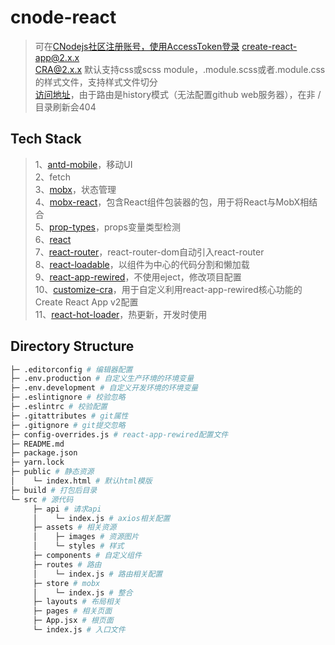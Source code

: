 # cnode-react
> 可在[CNodejs社区注册账号，使用AccessToken登录](https://cnodejs.org/)
> [create-react-app@2.x.x](https://facebook.github.io/create-react-app/)  
> CRA@2.x.x 默认支持css或scss module，.module.scss或者.module.css的样式文件，支持样式文件切分  
> [访问地址](https://jekorx.github.io/cnode-react)，由于路由是history模式（无法配置github web服务器），在非 / 目录刷新会404  

## Tech Stack
> 1、[antd-mobile](https://mobile.ant.design/docs/react/introduce-cn)，移动UI  
> 2、fetch    
> 3、[mobx](https://cn.mobx.js.org)，状态管理  
> 4、[mobx-react](https://github.com/mobxjs/mobx-react)，包含React组件包装器的包，用于将React与MobX相结合  
> 5、[prop-types](https://github.com/facebook/prop-types)，props变量类型检测  
> 6、[react](https://reactjs.org)  
> 7、[react-router](https://github.com/ReactTraining/react-router#packages)，react-router-dom自动引入react-router  
> 8、[react-loadable](https://github.com/jamiebuilds/react-loadable)，以组件为中心的代码分割和懒加载  
> 9、[react-app-rewired](https://github.com/timarney/react-app-rewired)，不使用eject，修改项目配置  
> 10、[customize-cra](https://github.com/arackaf/customize-cra)，用于自定义利用react-app-rewired核心功能的Create React App v2配置  
> 11、[react-hot-loader](https://github.com/gaearon/react-hot-loader)，热更新，开发时使用  

## Directory Structure
```bash
├─ .editorconfig # 编辑器配置
├─ .env.production # 自定义生产环境的环境变量
├─ .env.development # 自定义开发环境的环境变量
├─ .eslintignore # 校验忽略
├─ .eslintrc # 校验配置
├─ .gitattributes # git属性
├─ .gitignore # git提交忽略
├─ config-overrides.js # react-app-rewired配置文件
├─ README.md
├─ package.json
├─ yarn.lock
├─ public # 静态资源
│    └─ index.html # 默认html模版
├─ build # 打包后目录
└─ src # 源代码
     ├─ api # 请求api
     │    └─ index.js # axios相关配置
     ├─ assets # 相关资源
     │    ├─ images # 资源图片
     │    └─ styles # 样式
     ├─ components # 自定义组件
     ├─ routes # 路由
     │    └─ index.js # 路由相关配置
     ├─ store # mobx
     │    └─ index.js # 整合
     ├─ layouts # 布局相关
     ├─ pages # 相关页面
     ├─ App.jsx # 根页面
     └─ index.js # 入口文件
```
